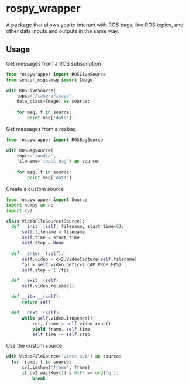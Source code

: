 # rospy_wrapper

A package that allows you to interact with ROS bags, live ROS topics, and other data inputs and outputs in the same way.

## Usage
Get messages from a ROS subscription
```python
from rospywrapper import ROSLiveSource
from sensor_msgs.msg import Image

with ROSLiveSource(
    topic='/camera/image',
    data_class=Image) as source:
     
    for msg, t in source:
        print msg['data']
```
Get messages from a rosbag
```python
from rospywrapper import ROSBagSource

with ROSBagSource(
    topic='/audio',
    filename='input.bag') as source:
     
    for msg, t in source:
        print msg['data']
```
Create a custom source
```python
from rospywrapper import Source
import numpy as np
import cv2

class VideoFileSource(Source):
  def __init__(self, filename, start_time=0):
      self.filename = filename
      self.time = start_time
      self.step = None

  def __enter__(self):
      self.video = cv2.VideoCapture(self.filename)
      fps = self.video.get(cv2.CAP_PROP_FPS)
      self.step = 1./fps

  def __exit__(self):
      self.video.release()

  def __iter__(self):
      return self

  def __next__(self):
      while self.video.isOpened():
          ret, frame = self.video.read()
          yield frame, self.time
          self.time += self.step
```
Use the custom source
```python
with VideoFileSource('vtest.avi') as source:
  for frame, t in source:
      cv2.imshow('frame', frame)
      if cv2.waitKey(1) & 0xFF == ord('q'):
          break
```
